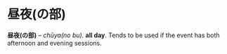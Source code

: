 # 昼夜(の部)

**昼夜(の部)** – _chūya(no bu)._ **all day**. Tends to be used if the event has both afternoon and evening sessions.
